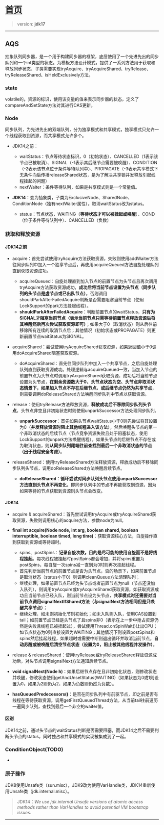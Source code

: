 # [首页](/blog/)

> version: **jdk17**

***

## **AQS**

抽象队列同步器，是一个用于构建同步器的框架，底层使用了一个先进先出的同步队列和一个int类型的状态。为模板方法设计模式，提供了一系列方法用于获取和释放同步状态，子类需要实现tryAcquire、tryAcquireShared、tryRelease、tryReleaseShared、isHeldExclusively方法。

### **state**

volatile的，资源的标识，使用该变量的值来表示同步器的状态，定义了compareAndSetState方法对其进行CAS更新。


### **Node**

同步队列，为先进先出的双端队列，分为独享模式和共享模式，独享模式只允许一个线程获取到资源，而共享模式允许多个。

- JDK14之前：
    - waitStatus：节点等待状态标识，0（初始状态）、CANCELLED（1表示该节点已被取消）、SIGNAL（-1表示其后继节点需要被唤醒）、CONDITION（-2表示该节点位于条件等待队列中）、PROPAGATE（-3表示共享模式下无条件向后传播releaseShared状态，是为了解决共享锁并发释放引起线程挂起的问题）
    - nextWaiter：条件等待队列，如果是共享模式则是一个常量值。

- **JDK14**：变为抽象类，子类为ExclusiveNode、SharedNode、ConditionNode（独有nextWaiter属性），取消waitStatus改为status。
    - status：节点状态，WAITING（**等待状态才可以被挂起或唤醒**）、COND（位于条件等待队列中）、CANCELLED（负数）

### 获取和释放资源

#### JDK14之前

- acquire：首先尝试使用tryAcquire方法获取资源，失败则使用addWaiter方法往同步队列中加入一个独享节点后，再使用acquireQueued方法自旋处理队列直到获取资源成功。
    - acquireQueued：自旋处理直到加入节点的前置节点为头节点且再次调用tryAcquire方法获取资源成功，**成功后将当前节点设置为头节点（同步队列的头节点是虚节点或已出队节点）**，否则调用shouldParkAfterFailedAcquire判断是否需要阻塞当前节点（使用LockSupport的park方法挂起线程）。
    - **shouldParkAfterFailedAcquire**：判断前置节点的waitStatus，**只有为SIGNAL才阻塞当前节点（表示当前节点只需等待前置节点释放资源后将其唤醒然后再次尝试获取资源即可）**；如果大于0（取消状态）则从后往前移除所有连续的取消节点后；其他情况（初始状态或PROPAGATE）则更新前置节点waitStatus为SIGNAL。

- acquireShared：尝试使用tryAcquireShared获取资源，如果返回值小于0调用doAcquireShared阻塞获取资源。
    - doAcquireShared：首先往同步队列中加入一个共享节点，之后自旋处理队列直到获取资源成功。处理逻辑与acquireQueued一致，当加入节点的前置节点为头节点时调用tryAcquireShared获取资源，成功后将当前节点设置为头节点，**在剩余资源数大于0、头节点状态为空、头节点非取消状态情景下，如果加入节点不存在后继节点、或后继节点仍然为共享节点**， 则需要调用doReleaseShared方法唤醒同步队列中节点以获取资源。

- release：使用tryRelease方法释放资源，**释放成功后不移除同步队列头节点**，头节点非空且非初始状态时则使用unparkSuccessor方法处理同步队列。
    - **unparkSuccessor**：首先如果头节点waitStatus小于0则先尝试将其设置为0（**并发释放资源时阻止其他线程进入该方法**），然后唤醒头节点的第一个非取消状态的后续节点（节点竞争资源失败且处于阻塞状态，使用LockSupport的unpark方法唤醒线程）。如果头节点的后继节点不存在或为取消状态，则**从同步队列尾端往前查找到最后一个非取消状态的节点（出于线程安全考虑）**。

- releaseShared：使用tryReleaseShared方法释放资源，释放成功后不移除同步队列头节点，调用doReleaseShared方法唤醒后续节点。
    - **doReleaseShared**：**循环尝试对同步队列头节点使用unparkSuccessor方法直到头节点不再变化**，即同步队列中的节点不再能获取到资源，因为如果等待的节点获取到资源则头节点会改变。

#### **JDK14**

- acquire & acquireShared：首先尝试调用tryAcquire或tryAcquireShared获取资源，失败则调用核心的acquire方法，参数node为null。

- **final int acquire(Node node, int arg, boolean shared, boolean interruptible, boolean timed, long time)**：获取资源核心方法，自旋操作直到获取到资源或等待超时。
    - spins、postSpins：**记录自旋次数，目的是尽可能的使用自旋而不是将线程挂起**。每次线程被挂起时postSpins都会增加，并将spins重置为postSpins，每自旋一次spins减一直到为0时则再次挂起线程。
    - 首先判断当前节点的前置节点是否为头节点，否的场景下，如果前置节点是取消状态（status小于0）则调用cleanQueue方法清理队列；
    - 继续处理，如果前置节点已经为头节点或者前置节点为null（节点还没加入队列），则调用tryAcquire或tryAcquireShared获取资源，如获取资源成功且当前节点已经入队，则当前节点设为头节点，**共享模式时还需要对当前节点调用signalNextIfShared方法（与signalNext方法相同但是只唤醒共享节点）**；
    - 继续处理，如未则初始化节则初始化；如未入队则入队，使用CAS设置到tail；如前置节点已经是头节点了且spins非0（表示在上一步中抢占资源仍然是失败且线程已被挂起过），尝试使用Thread.onSpinWait()让出CPU；如节点状态为0则直接设置为WAITING；其他情况下则设置postSpins和spins然后挂起线程，如果超时或需要中断则退出循环并取消当前节点，**自动苏醒或被唤醒后清空节点状态（设置为0，阻止被其他线程并发操作）**。

- release & releaseShared：使用tryRelease或tryReleaseShared释放资源成功后，对头节点调用signalNext方法通知后续节点。

- **void signalNext(Node h)**：如果后继节点存在且非初始化状态，则修改状态并唤醒，修改状态使用getAndUnsetStatus(WAITING)（如果状态为0或1则设置为0，如果为2则仍为2，如果为负数则仍然为负数）。

- **hasQueuedPredecessors()**：是否在同步队列中有前驱节点，即之前是否有线程在等待获取资源。调用getFirstQueuedThread方法，从当前tail往前遍历一遍同步队列，查找到最后一个非空的waiter值。

#### 区别

JDK14之前，通过头节点的waitStatus判断是否需要阻塞，而JDK14之后不需要判断头节点的status，同时独占和共享模式的实现被集成到了一起。

### **ConditionObject(TODO)**

-

### **原子操作**

JDK8使用Unsafe类（sun.misc），JDK9改为使用VarHandle类，JDK14重新使用Unsafe类（jdk.internal.misc）。
> JDK14：*We use jdk.internal Unsafe versions of atomic access methods rather than VarHandles to avoid potential VM bootstrap issues.*

***